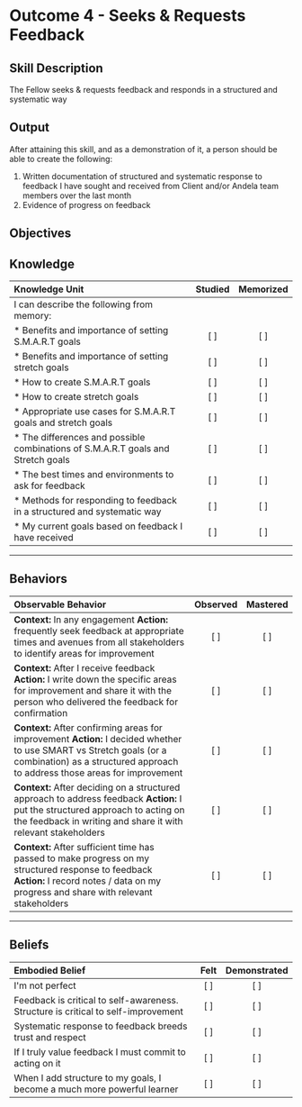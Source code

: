 # Outcome 4 - Seeks & Requests Feedback

**Skill Description**
----------
The Fellow seeks & requests feedback and responds in a structured and systematic way


**Output**
----------
After attaining this skill, and as a demonstration of it, a person should be able to create the following:

1. Written documentation of structured and systematic response to feedback I have sought and received from Client and/or Andela team members over the last month
2. Evidence of progress on feedback


**Objectives**
----------
## **Knowledge**


| Knowledge Unit   |      Studied      | Memorized |
|:-------------|:------------------:|:--------:|
| I can describe the following from memory: | | |
| * Benefits and importance of setting S.M.A.R.T goals | [ ] | [ ] |
| * Benefits and importance of setting stretch goals | [ ] | [ ] |
| * How to create S.M.A.R.T goals | [ ] | [ ] |
| * How to create stretch goals | [ ] | [ ] |
| * Appropriate use cases for S.M.A.R.T goals and stretch goals | [ ] | [ ] |
| * The differences and possible combinations of S.M.A.R.T goals and Stretch goals | [ ] | [ ] |
| * The best times and environments to ask for feedback | [ ] | [ ] |
| * Methods for responding to feedback in a structured and systematic way | [ ] | [ ] |
| * My current goals based on feedback I have received | [ ] | [ ] |

----------


## **Behaviors**

| Observable Behavior   |      Observed      | Mastered |
|:-------------|:------------------:|:--------:|
| **Context:** In any engagement **Action:** frequently seek feedback at appropriate times and avenues from all stakeholders to identify areas for improvement |   [ ]   |   [ ]  |
| **Context:** After I receive feedback **Action:** I write down the specific areas for improvement and share it with the person who delivered the feedback for confirmation |   [ ]   |   [ ]  |
| **Context:** After confirming areas for improvement **Action:** I decided whether to use SMART vs Stretch goals (or a combination) as a structured approach to address those areas for improvement |   [ ]   |   [ ]  |
| **Context:** After deciding on a structured approach to address feedback **Action:** I put the structured approach to acting on the feedback in writing and share it with relevant stakeholders |   [ ]   |   [ ]  |
| **Context:** After sufficient time has passed to make progress on my structured response to feedback **Action:** I record notes / data on my progress and share with relevant stakeholders |   [ ]   |   [ ]  |

----------


## **Beliefs**


| Embodied Belief   |      Felt      | Demonstrated |
|:-------------|:------------------:|:--------:|
| I'm not perfect | [ ] | [ ] |
| Feedback is critical to self-awareness. Structure is critical to self-improvement | [ ] | [ ] |
| Systematic response to feedback breeds trust and respect | [ ] | [ ] |
| If I truly value feedback I must commit to acting on it | [ ] | [ ] | 
| When I add structure to my goals, I become a much more powerful learner | [ ] | [ ] |


